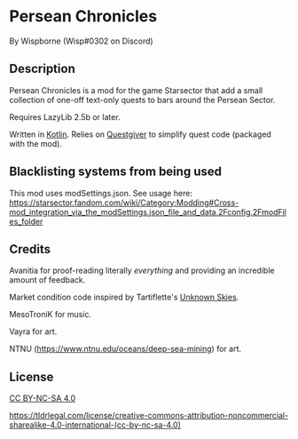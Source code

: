 # Persean Chronicles

By Wispborne (Wisp#0302 on Discord)

## Description

Persean Chronicles is a mod for the game Starsector that add a small collection of one-off text-only quests to bars around the Persean Sector.

Requires LazyLib 2.5b or later.

Written in [Kotlin](https://kotlinlang.org/docs/reference/faq.html). Relies on [Questgiver](https://github.com/davidwhitman/questgiver) to simplify quest code (packaged with the mod).

## Blacklisting systems from being used

This mod uses modSettings.json. See usage here: <https://starsector.fandom.com/wiki/Category:Modding#Cross-mod_integration_via_the_modSettings.json_file_and_data.2Fconfig.2FmodFiles_folder>

## Credits

Avanitia for proof-reading literally _everything_ and providing an incredible amount of feedback. 

Market condition code inspired by Tartiflette's [Unknown Skies](https://fractalsoftworks.com/forum/index.php?topic=12041.0).

MesoTroniK for music.

Vayra for art.

NTNU (https://www.ntnu.edu/oceans/deep-sea-mining) for art.


## License

[CC BY-NC-SA 4.0](https://creativecommons.org/licenses/by-nc-sa/4.0/)

https://tldrlegal.com/license/creative-commons-attribution-noncommercial-sharealike-4.0-international-(cc-by-nc-sa-4.0)